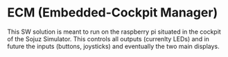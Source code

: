 # ECM (Embedded-Cockpit Manager)

This SW solution is meant to run on the raspberry pi situated in the cockpit of the Sojuz Simulator.
This controls all outputs (currenlty LEDs) and in future the inputs (buttons, joysticks) and eventually the two main displays.
